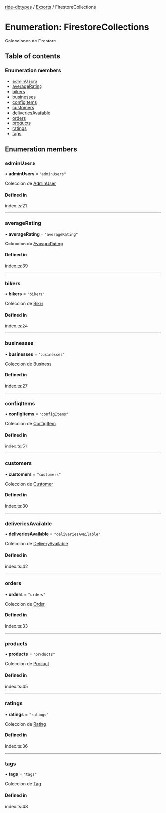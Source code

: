 [ride-dbtypes](../README.md) / [Exports](../modules.md) / FirestoreCollections

# Enumeration: FirestoreCollections

Colecciones de Firestore

## Table of contents

### Enumeration members

- [adminUsers](FirestoreCollections.md#adminusers)
- [averageRating](FirestoreCollections.md#averagerating)
- [bikers](FirestoreCollections.md#bikers)
- [businesses](FirestoreCollections.md#businesses)
- [configItems](FirestoreCollections.md#configitems)
- [customers](FirestoreCollections.md#customers)
- [deliveriesAvailable](FirestoreCollections.md#deliveriesavailable)
- [orders](FirestoreCollections.md#orders)
- [products](FirestoreCollections.md#products)
- [ratings](FirestoreCollections.md#ratings)
- [tags](FirestoreCollections.md#tags)

## Enumeration members

### adminUsers

• **adminUsers** = `"adminUsers"`

Coleccion de [AdminUser](../interfaces/AdminUser.md)

#### Defined in

index.ts:21

___

### averageRating

• **averageRating** = `"averageRating"`

Coleccion de [AverageRating](../interfaces/AverageRating.md)

#### Defined in

index.ts:39

___

### bikers

• **bikers** = `"bikers"`

Coleccion de [Biker](../interfaces/Biker.md)

#### Defined in

index.ts:24

___

### businesses

• **businesses** = `"businesses"`

Coleccion de [Business](../interfaces/Business.md)

#### Defined in

index.ts:27

___

### configItems

• **configItems** = `"configItems"`

Coleccion de [ConfigItem](../interfaces/ConfigItem.md)

#### Defined in

index.ts:51

___

### customers

• **customers** = `"customers"`

Coleccion de [Customer](../interfaces/Customer.md)

#### Defined in

index.ts:30

___

### deliveriesAvailable

• **deliveriesAvailable** = `"deliveriesAvailable"`

Coleccion de [DeliveryAvailable](../interfaces/DeliveryAvailable.md)

#### Defined in

index.ts:42

___

### orders

• **orders** = `"orders"`

Coleccion de [Order](../interfaces/Order.md)

#### Defined in

index.ts:33

___

### products

• **products** = `"products"`

Coleccion de [Product](../interfaces/Product.md)

#### Defined in

index.ts:45

___

### ratings

• **ratings** = `"ratings"`

Coleccion de [Rating](../interfaces/Rating.md)

#### Defined in

index.ts:36

___

### tags

• **tags** = `"tags"`

Coleccion de [Tag](../interfaces/Tag.md)

#### Defined in

index.ts:48
